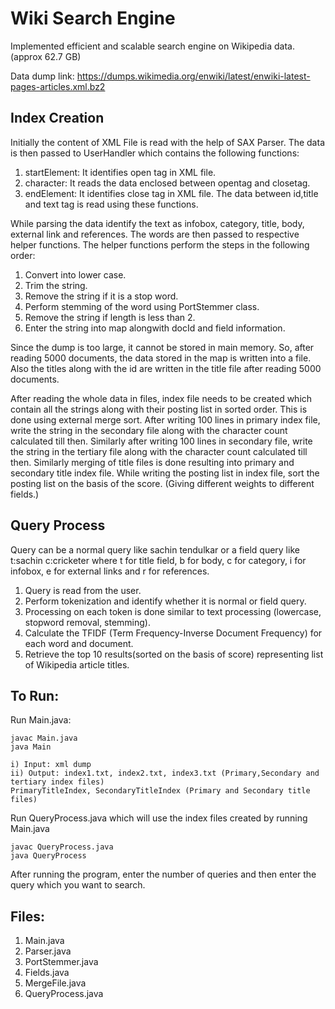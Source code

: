 # Wiki Search Engine

Implemented efficient and scalable search engine on Wikipedia data.(approx 62.7 GB)

Data dump link: https://dumps.wikimedia.org/enwiki/latest/enwiki-latest-pages-articles.xml.bz2

## Index Creation

Initially the content of XML File is read with the help of SAX Parser. The data is then passed to UserHandler which contains the following functions:
1. startElement: It identifies open tag in XML file.
2. character: It reads the data enclosed between opentag and closetag.
3. endElement: It identifies close tag in XML file.
The data between id,title and text tag is read using these functions.

While parsing the data identify the text as infobox, category, title, body, external link and references. The words are then passed to respective helper functions.
The helper functions perform the steps in the following order:
1. Convert into lower case.
2. Trim the string.
3. Remove the string if it is a stop word.
4. Perform stemming of the word using PortStemmer class.
5. Remove the string if length is less than 2.
6. Enter the string into map alongwith docId and field information.

Since the dump is too large, it cannot be stored in main memory. So, after reading 5000 documents, the data stored in the map is written into a file. Also the titles along with the id are written in the title file after reading 5000 documents.

After reading the whole data in files, index file needs to be created which contain all the strings along with their posting list in sorted order. This is done using external merge sort. After writing 100 lines in primary index file, write the string in the secondary file along with the character count calculated till then. Similarly after writing 100 lines in secondary file, write the string in the tertiary file along with the character count calculated till then. Similarly merging of title files is done resulting into primary and secondary title index file. While writing the posting list in index file, sort the posting list on the basis of the score. (Giving different weights to different fields.)

## Query Process

Query can be a normal query like sachin tendulkar or a field query like t:sachin c:cricketer where t for title field, b for body, c for category, i for infobox, e for external links and r for references.

1. Query is read from the user.
2. Perform tokenization and identify whether it is normal or field query.
3. Processing on each token is done similar to text processing (lowercase, stopword removal, stemming).
4. Calculate the TFIDF (Term Frequency-Inverse Document Frequency) for each word and document.
5. Retrieve the top 10 results(sorted on the basis of score) representing list of Wikipedia article titles.

## To Run:

Run Main.java:
	
    javac Main.java
    java Main

    i) Input: xml dump
    ii) Output: index1.txt, index2.txt, index3.txt (Primary,Secondary and tertiary index files)
	PrimaryTitleIndex, SecondaryTitleIndex (Primary and Secondary title files)

	
Run QueryProcess.java which will use the index files created by running Main.java
	
    javac QueryProcess.java
	java QueryProcess

After running the program, enter the number of queries and then enter the query which you want to search.

## Files:
1. Main.java
2. Parser.java
3. PortStemmer.java
4. Fields.java
5. MergeFile.java
6. QueryProcess.java
